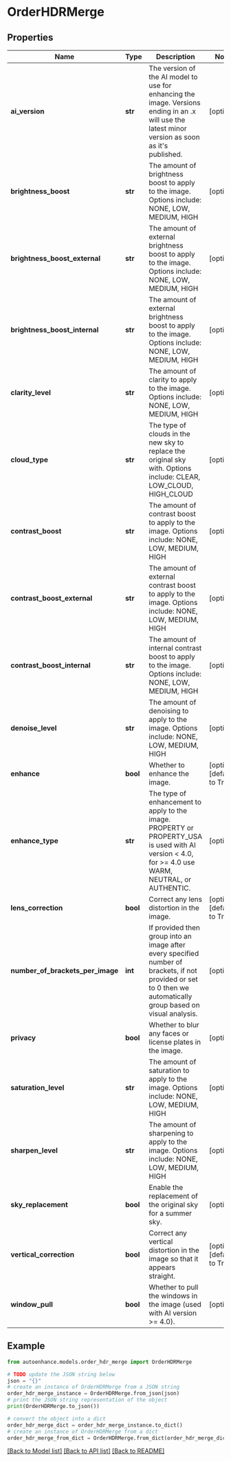 # OrderHDRMerge


## Properties

Name | Type | Description | Notes
------------ | ------------- | ------------- | -------------
**ai_version** | **str** | The version of the AI model to use for enhancing the image. Versions ending in an .x will use the latest minor version as soon as it&#39;s published. | [optional] 
**brightness_boost** | **str** | The amount of brightness boost to apply to the image. Options include: NONE, LOW, MEDIUM, HIGH | [optional] 
**brightness_boost_external** | **str** | The amount of external brightness boost to apply to the image. Options include: NONE, LOW, MEDIUM, HIGH | [optional] 
**brightness_boost_internal** | **str** | The amount of external brightness boost to apply to the image. Options include: NONE, LOW, MEDIUM, HIGH | [optional] 
**clarity_level** | **str** | The amount of clarity to apply to the image. Options include: NONE, LOW, MEDIUM, HIGH | [optional] 
**cloud_type** | **str** | The type of clouds in the new sky to replace the original sky with. Options include: CLEAR, LOW_CLOUD, HIGH_CLOUD | [optional] 
**contrast_boost** | **str** | The amount of contrast boost to apply to the image. Options include: NONE, LOW, MEDIUM, HIGH | [optional] 
**contrast_boost_external** | **str** | The amount of external contrast boost to apply to the image. Options include: NONE, LOW, MEDIUM, HIGH | [optional] 
**contrast_boost_internal** | **str** | The amount of internal contrast boost to apply to the image. Options include: NONE, LOW, MEDIUM, HIGH | [optional] 
**denoise_level** | **str** | The amount of denoising to apply to the image. Options include: NONE, LOW, MEDIUM, HIGH | [optional] 
**enhance** | **bool** | Whether to enhance the image. | [optional] [default to True]
**enhance_type** | **str** | The type of enhancement to apply to the image. PROPERTY or PROPERTY_USA is used with AI version &lt; 4.0, for &gt;&#x3D; 4.0 use WARM, NEUTRAL, or AUTHENTIC. | [optional] 
**lens_correction** | **bool** | Correct any lens distortion in the image. | [optional] [default to True]
**number_of_brackets_per_image** | **int** | If provided then group into an image after every specified number of brackets, if  not provided or set to 0 then we automatically group based on visual analysis. | [optional] 
**privacy** | **bool** | Whether to blur any faces or license plates in the image. | [optional] 
**saturation_level** | **str** | The amount of saturation to apply to the image. Options include: NONE, LOW, MEDIUM, HIGH | [optional] 
**sharpen_level** | **str** | The amount of sharpening to apply to the image. Options include: NONE, LOW, MEDIUM, HIGH | [optional] 
**sky_replacement** | **bool** | Enable the replacement of the original sky for a summer sky. | [optional] 
**vertical_correction** | **bool** | Correct any vertical distortion in the image so that it appears straight. | [optional] [default to True]
**window_pull** | **bool** | Whether to pull the windows in the image (used with AI version &gt;&#x3D; 4.0). | [optional] 

## Example

```python
from autoenhance.models.order_hdr_merge import OrderHDRMerge

# TODO update the JSON string below
json = "{}"
# create an instance of OrderHDRMerge from a JSON string
order_hdr_merge_instance = OrderHDRMerge.from_json(json)
# print the JSON string representation of the object
print(OrderHDRMerge.to_json())

# convert the object into a dict
order_hdr_merge_dict = order_hdr_merge_instance.to_dict()
# create an instance of OrderHDRMerge from a dict
order_hdr_merge_from_dict = OrderHDRMerge.from_dict(order_hdr_merge_dict)
```
[[Back to Model list]](../README.md#documentation-for-models) [[Back to API list]](../README.md#documentation-for-api-endpoints) [[Back to README]](../README.md)


